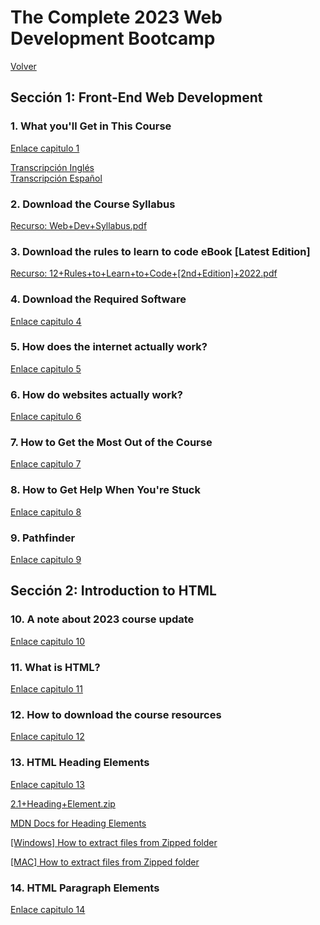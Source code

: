 <h1>The Complete 2023 Web Development Bootcamp</h1>
<a href="https://github.com/quintupil/udemy/blob/main/README.md">Volver</a>

<h2>Sección 1: Front-End Web Development</h2>

<h3>1. What you'll Get in This Course</h3>

<a href="https://itauchile.udemy.com/course/the-complete-web-development-bootcamp/learn/lecture/12638830#overview" title="Enlace curso Udemy">Enlace capitulo 1</a> 

<a href="Seccion1\Capitulo01\TranscripcionIn.md" title="Transcripción Inglés">Transcripción Inglés</a></br>
<a href="Seccion1\Capitulo01\TranscripcionEs.md" title="Transcripción Español">Transcripción Español</a></br>

<h3>2. Download the Course Syllabus</h3>

<a href="Seccion1\Capitulo02\Web+Dev+Syllabus.pdf" title="PDF">Recurso: Web+Dev+Syllabus.pdf</a></br>

<h3>3. Download the rules to learn to code eBook [Latest Edition]</h3>

<a href="Seccion1\Capitulo03\12+Rules+to+Learn+to+Code+[2nd+Edition]+2022.pdf" title="PDF">Recurso: 12+Rules+to+Learn+to+Code+[2nd+Edition]+2022.pdf</a></br>

<h3>4. Download the Required Software</h3>

<a href="https://itauchile.udemy.com/course/the-complete-web-development-bootcamp/learn/lecture/35001070#overview"> Enlace capitulo 4</a>

<h3>5. How does the internet actually work?</h3>

<a href="https://itauchile.udemy.com/course/the-complete-web-development-bootcamp/learn/lecture/12286980#overview">Enlace capitulo 5</a>

<h3>6. How do websites actually work?</h3>

<a href="https://itauchile.udemy.com/course/the-complete-web-development-bootcamp/learn/lecture/12286990#overview">Enlace capitulo 6</a>

<h3>7. How to Get the Most Out of the Course</h3>

<a href="https://itauchile.udemy.com/course/the-complete-web-development-bootcamp/learn/lecture/13268600#overview">Enlace capitulo 7</a>

<h3>8. How to Get Help When You're Stuck</h3>

<a href="https://itauchile.udemy.com/course/the-complete-web-development-bootcamp/learn/lecture/17104604#overview">Enlace capitulo 8</a>

<h3>9. Pathfinder</h3>

<a href="https://itauchile.udemy.com/course/the-complete-web-development-bootcamp/learn/lecture/12398844#overview">Enlace capitulo 9</a>

<h2>Sección 2: Introduction to HTML</h2>

<h3>10. A note about 2023 course update</h3>

<a href="https://itauchile.udemy.com/course/the-complete-web-development-bootcamp/learn/lecture/37390282#overview">Enlace capitulo 10</a>

<h3>11. What is HTML?</h3>

<a href="https://itauchile.udemy.com/course/the-complete-web-development-bootcamp/learn/lecture/37348056#overview">Enlace capitulo 11</a>

<h3>12. How to download the course resources</h3>

<a href="https://itauchile.udemy.com/course/the-complete-web-development-bootcamp/learn/lecture/37348782#overview">Enlace capitulo 12</a>

<h3>13. HTML Heading Elements</h3>

<a href="https://itauchile.udemy.com/course/the-complete-web-development-bootcamp/learn/lecture/37348070#overview">Enlace capitulo 13</a>

<a href="Seccion2\Capitulo13\2.1+Heading+Element.zip">2.1+Heading+Element.zip</a>

<a href="https://developer.mozilla.org/en-US/docs/Web/HTML/Element/Heading_Elements">MDN Docs for Heading Elements</a>

<a href="https://pureinfotech.com/extract-zip-file-windows-11-10/">[Windows] How to extract files from Zipped folder</a>

<a href="https://support.apple.com/en-gb/guide/mac-help/mchlp2528/mac">[MAC] How to extract files from Zipped folder</a>

<h3>14. HTML Paragraph Elements</h3>

<a href="https://itauchile.udemy.com/course/the-complete-web-development-bootcamp/learn/lecture/37348070#overview">Enlace capitulo 14</a>









